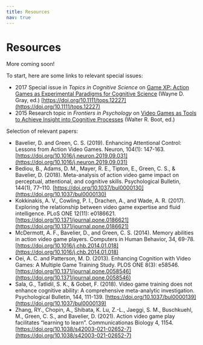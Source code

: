 ```yaml
---
title: Resources
nav: true
---
```


# Resources


More coming soon!

To start, here are some links to relevant special issues:

- 2017 Special issue in _Topics in Cognitive Science_ on [Game XP: Action Games as Experimental Paradigms for Cognitive Science](https://onlinelibrary.wiley.com/toc/17568765/2017/9/2) (Wayne D. Gray, ed.) [https://doi.org/10.1111/tops.12227](https://doi.org/10.1111/tops.12227)
- 2015 Research topic in _Frontiers in Psychology_ on [Video Games as Tools to Achieve Insight into Cognitive Processes](https://www.frontiersin.org/research-topics/1427/video-games-as-tools-to-achieve-insight-into-cognitive-processes#articles) (Walter R. Boot, ed.) 


Selection of relevant papers:

- Bavelier, D. and Green, C. S. (2019). Enhancing Attentional Control: Lessons from Action Video Games. Neuron, 104(1): 147-163.
[https://doi.org/10.1016/j.neuron.2019.09.031](https://doi.org/10.1016/j.neuron.2019.09.031)
- Bediou, B., Adams, D. M., Mayer, R. E., Tipton, E., Green, C. S., & Bavelier, D. (2018). Meta-analysis of action video game impact on perceptual, attentional, and cognitive skills. Psychological Bulletin, 144(1), 77–110. [https://doi.org/10.1037/bul0000130](https://doi.org/10.1037/bul0000130)
- Kokkinakis, A. V., Cowling, P. I., Drachen, A., and Wade, A. R. (2017). Exploring the relationship between video game expertise and fluid intelligence. PLoS ONE 12(11): e0186621. [https://doi.org/10.1371/journal.pone.0186621](https://doi.org/10.1371/journal.pone.0186621)
- McDermott, A. F., Bavelier, D., and Green, C. S. (2014). Memory abilities in action video game players. Computers in Human Behavior, 34, 69-78. [https://doi.org/10.1016/j.chb.2014.01.018](https://doi.org/10.1016/j.chb.2014.01.018)
- Oei, A. C. and Patterson, M. D. (2013). Enhancing Cognition with Video Games: A Multiple Game Training Study. PLOS ONE 8(3): e58546. [https://doi.org/10.1371/journal.pone.0058546](https://doi.org/10.1371/journal.pone.0058546)
- Sala, G., Tatlidil, S. K., & Gobet, F. (2018). Video game training does not enhance cognitive ability: A comprehensive meta-analytic investigation. Psychological Bulletin, 144, 111-139. [https://doi.org/10.1037/bul0000139](https://doi.org/10.1037/bul0000139)
- Zhang, RY., Chopin, A., Shibata, K. Lu, Z.-L., Jaeggi, S. M., Buschkuehl, M., Green, C. S., and Bavelier, D. (2021). Action video game play facilitates “learning to learn”. Communicationas Biology 4, 1154. [https://doi.org/10.1038/s42003-021-02652-7](https://doi.org/10.1038/s42003-021-02652-7)